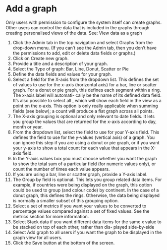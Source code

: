 # Add a graph

Only users with permission to configure the system itself can create graphs. Other users can control the data that is included in the graphs through creating personalised views of the data. See: View data as a graph

1.	Click the Admin tab in the top navigation and select Graphs from the drop-down menu. (If you can’t see the Admin tab, then you don’t have the permissions to add, edit or delete data fields or graphs.)
2.	Click on Create new graph.
3.	Provide a title and a description of your graph.
4.	Select the Type of graph: Bar, Line, Donut, Scatter or Pie
5.	Define the data fields and values for your graph.
6.	Select a field for the X-axis from the dropdown list. This defines the set of values to use for the x-axis (horizontal axis) for a bar, line or scatter graph. For a donut or pie graph, this defines each segment within a ring. The x-axis label will automati- cally be the name of its defined data field. It’s also possible to select all <All fields in view>, which will show each field in the view as a point on the x-axis. This option is only really applicable when summing fields (see below); a count will produce a flat graph across all points.
7.	The X-axis grouping is optional and only relevant to date fields. It lets you group the values that are returned for the x-axis according to day, month or year.
8.	From the dropdown list, select the field to use for your Y-axis field. This defines the field to use for the y-values (vertical axis) of a graph. You can ignore this step if you are using a donut or pie graph, or if you want your y-axis to show a total count for each value that appears in the X-axis field.
9.	In the Y-axis values box you must choose whether you want the graph to show the total sum of a particular field (for numeric values only), or count the number of times each value appears.
10.	If you are using a bar, line or scatter graph, provide a Y-axis label.
11.	The Group by field is optional. This lets you group related data items. For example, if countries were being displayed on the graph, this option could be used to group (and colour code) by continent. In the case of a donut graph, this defines the rings. Otherwise, the data being displayed is normally a smaller subset of this grouping option.
12.	Select a set of metrics if you want your values to be converted to percentage values compared against a set of fixed values. See the metrics section for more information.
13.	Select Stack data if you want different data items for the same x value to be stacked on top of each other, rather than dis- played side-by-side
14.	Select Add graph to all users if you want the graph to be displayed in the graph view for all users.
15.	Click the Save button at the bottom of the screen.
